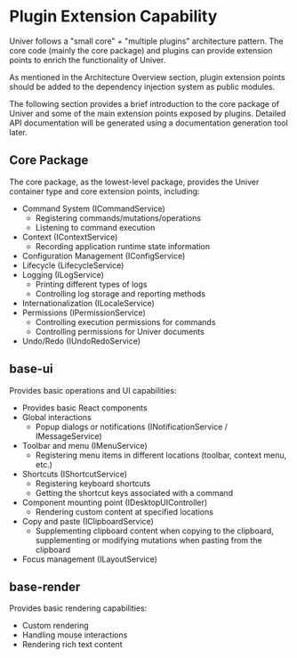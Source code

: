 # Plugin Extension Capability

Univer follows a "small core" + "multiple plugins" architecture pattern. The core code (mainly the core package) and plugins can provide extension points to enrich the functionality of Univer.

As mentioned in the Architecture Overview section, plugin extension points should be added to the dependency injection system as public modules.

The following section provides a brief introduction to the core package of Univer and some of the main extension points exposed by plugins. Detailed API documentation will be generated using a documentation generation tool later.

## Core Package

The core package, as the lowest-level package, provides the Univer container type and core extension points, including:

* Command System (ICommandService)
  * Registering commands/mutations/operations
  * Listening to command execution
* Context (IContextService)
  * Recording application runtime state information
* Configuration Management (IConfigService)
* Lifecycle (LifecycleService)
* Logging (ILogService)
  * Printing different types of logs
  * Controlling log storage and reporting methods
* Internationalization (ILocaleService)
* Permissions (IPermissionService)
  * Controlling execution permissions for commands
  * Controlling permissions for Univer documents
* Undo/Redo (IUndoRedoService)

## base-ui

Provides basic operations and UI capabilities:

* Provides basic React components
* Global interactions
  * Popup dialogs or notifications (INotificationService / IMessageService)
* Toolbar and menu (IMenuService)
  * Registering menu items in different locations (toolbar, context menu, etc.)
* Shortcuts (IShortcutService)
  * Registering keyboard shortcuts
  * Getting the shortcut keys associated with a command
* Component mounting point (IDesktopUIController)
  * Rendering custom content at specified locations
* Copy and paste (IClipboardService)
  * Supplementing clipboard content when copying to the clipboard, supplementing or modifying mutations when pasting from the clipboard
* Focus management (ILayoutService)

## base-render

Provides basic rendering capabilities:

* Custom rendering
* Handling mouse interactions
* Rendering rich text content
